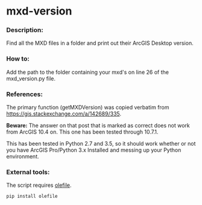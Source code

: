 # mxd-version

### Description:
Find all the MXD files in a folder and print out their ArcGIS Desktop version.

### How to:
Add the path to the folder containing your mxd's on line 26 of the mxd_version.py file.

### References:

The primary function (getMXDVersion) was copied verbatim from https://gis.stackexchange.com/a/142689/335.  

**Beware:** The answer on that post that is marked as correct does not work from ArcGIS 10.4 on.  This one has been tested through 10.7.1.

This has been tested in Python 2.7 and 3.5, so it should work whether or not you have ArcGIS Pro/Python 3.x Installed and messing up your Python environment.

### External tools:

The script requires [olefile](https://pypi.python.org/pypi/olefile).

```bash
pip install olefile
```
